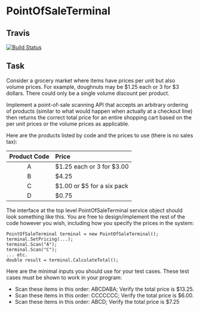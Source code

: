 # PointOfSaleTerminal

## Travis

[![Build Status](https://travis-ci.org/pugachAG/PointOfSaleTerminal.svg?branch=master)](https://travis-ci.org/pugachAG/PointOfSaleTerminal)

## Task
Consider a grocery market where items have prices per unit but also volume prices. For example, doughnuts may be $1.25 each or 3 for $3 dollars. There could only be a single volume discount per product.

Implement a point-of-sale scanning API that accepts an arbitrary ordering of products (similar to what would happen when actually at a checkout line) then returns the correct total price for an entire shopping cart based on the per unit prices or the volume prices as applicable.

Here are the products listed by code and the prices to use (there is no sales tax):

| Product Code  | Price |
| :-----------: | :---- |
| A | $1.25 each or 3 for $3.00 |
| B | $4.25 |
| C | $1.00 or $5 for a six pack |
| D | $0.75 |


The interface at the top level PointOfSaleTerminal service object should look something like this. You are free to design/implement the rest of the code however you wish, including how you specify the prices in the system:

```
PointOfSaleTerminal terminal = new PointOfSaleTerminal();
terminal.SetPricing(...);
terminal.Scan("A");
terminal.Scan("C");
... etc.
double result = terminal.CalculateTotal();
```

Here are the minimal inputs you should use for your test cases. These test cases must be shown to work in your program:

* Scan these items in this order: ABCDABA; Verify the total price is $13.25.
* Scan these items in this order: CCCCCCC; Verify the total price is $6.00.
* Scan these items in this order: ABCD; Verify the total price is $7.25
